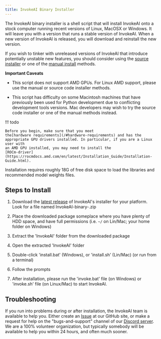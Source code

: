 ```yaml
---
title: InvokeAI Binary Installer
---
```


The InvokeAI binary installer is a shell script that will install InvokeAI onto a stock
computer running recent versions of Linux, MacOSX or Windows. It will leave you
with a version that runs a stable version of InvokeAI. When a new version of
InvokeAI is released, you will download and reinstall the new version.

If you wish to tinker with unreleased versions of InvokeAI that introduce
potentially unstable new features, you should consider using the
[source installer](INSTALL_SOURCE.md) or one of the
[manual install](INSTALL_MANUAL.md) methods.

**Important Caveats**
  - This script does not support AMD GPUs. For Linux AMD support,
    please use the manual or source code installer methods.

  - This script has difficulty on some Macintosh machines
    that have previously been used for Python development due to
    conflicting development tools versions. Mac developers may wish
    to try the source code installer or one of the manual methods instead.

!!! todo

    Before you begin, make sure that you meet
    the[hardware requirements](/#hardware-requirements) and has the
    appropriate GPU drivers installed. In particular, if you are a Linux user with
    an AMD GPU installed, you may need to install the
    [ROCm-driver](https://rocmdocs.amd.com/en/latest/Installation_Guide/Installation-Guide.html).

Installation requires roughly 18G of free disk space to load the libraries and
recommended model weights files.

## Steps to Install

1. Download the
   [latest release](https://github.com/invoke-ai/InvokeAI/releases/latest) of
   InvokeAI's installer for your platform. Look for a file named InvokeAI-binary-<your platform>.zip

2. Place the downloaded package someplace where you have plenty of HDD space,
   and have full permissions (i.e. `~/` on Lin/Mac; your home folder on Windows)

3. Extract the 'InvokeAI' folder from the downloaded package

4. Open the extracted 'InvokeAI' folder

5. Double-click 'install.bat' (Windows), or 'install.sh' (Lin/Mac) (or run from
   a terminal)

6. Follow the prompts

7. After installation, please run the 'invoke.bat' file (on Windows) or
   'invoke.sh' file (on Linux/Mac) to start InvokeAI.

## Troubleshooting

If you run into problems during or after installation, the InvokeAI team is
available to help you. Either create an
[Issue](https://github.com/invoke-ai/InvokeAI/issues) at our GitHub site, or
make a request for help on the "bugs-and-support" channel of our
[Discord server](https://discord.gg/ZmtBAhwWhy). We are a 100% volunteer
organization, but typically somebody will be available to help you within 24
hours, and often much sooner.
